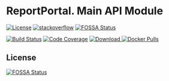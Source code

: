 # ReportPortal. Main API Module
[![License](https://img.shields.io/badge/License-Apache%202.0-blue.svg)](https://opensource.org/licenses/Apache-2.0)
[![stackoverflow](https://img.shields.io/badge/reportportal-stackoverflow-orange.svg?style=flat)](http://stackoverflow.com/questions/tagged/reportportal)
[![FOSSA Status](https://app.fossa.io/api/projects/git%2Bgithub.com%2Freportportal%2Fservice-api.svg?type=shield)](https://app.fossa.io/projects/git%2Bgithub.com%2Freportportal%2Fservice-api?ref=badge_shield)

[![Build Status](https://travis-ci.org/reportportal/service-api.svg?branch=ps-migrations)](https://travis-ci.org/reportportal/service-api)
[![Code Coverage](https://codecov.io/gh/reportportal/service-api/branch/ps-migrations/graphs/badge.svg)](https://codecov.io/gh/reportportal/service-api/branch/ps-migrations)
[ ![Download](https://api.bintray.com/packages/epam/reportportal/service-api/images/download.svg) ](https://bintray.com/epam/reportportal/service-api/_latestVersion)
[![Docker Pulls](https://img.shields.io/docker/pulls/reportportal/service-api.svg?maxAge=159200)](https://hub.docker.com/r/reportportal/service-api/)


## License
[![FOSSA Status](https://app.fossa.io/api/projects/git%2Bgithub.com%2Freportportal%2Fservice-api.svg?type=large)](https://app.fossa.io/projects/git%2Bgithub.com%2Freportportal%2Fservice-api?ref=badge_large)